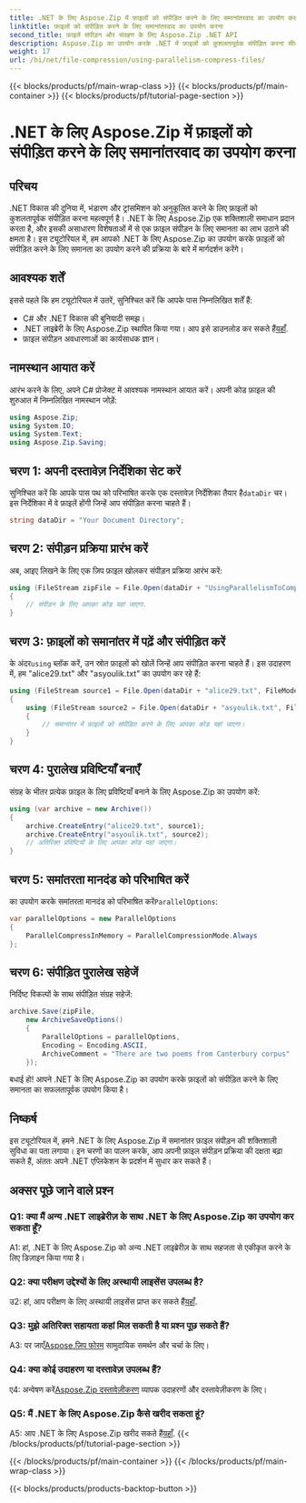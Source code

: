 ```yaml
---
title: .NET के लिए Aspose.Zip में फ़ाइलों को संपीड़ित करने के लिए समानांतरवाद का उपयोग करना
linktitle: फ़ाइलों को संपीड़ित करने के लिए समानांतरवाद का उपयोग करना
second_title: फ़ाइलें संपीड़न और संग्रहण के लिए Aspose.Zip .NET API
description: Aspose.Zip का उपयोग करके .NET में फ़ाइलों को कुशलतापूर्वक संपीड़ित करना सीखें। हमारे चरण-दर-चरण ट्यूटोरियल के साथ समानता की शक्ति का उपयोग करें।
weight: 17
url: /hi/net/file-compression/using-parallelism-compress-files/
---
```


{{< blocks/products/pf/main-wrap-class >}}
{{< blocks/products/pf/main-container >}}
{{< blocks/products/pf/tutorial-page-section >}}

# .NET के लिए Aspose.Zip में फ़ाइलों को संपीड़ित करने के लिए समानांतरवाद का उपयोग करना

## परिचय

.NET विकास की दुनिया में, भंडारण और ट्रांसमिशन को अनुकूलित करने के लिए फ़ाइलों को कुशलतापूर्वक संपीड़ित करना महत्वपूर्ण है। .NET के लिए Aspose.Zip एक शक्तिशाली समाधान प्रदान करता है, और इसकी असाधारण विशेषताओं में से एक फ़ाइल संपीड़न के लिए समानता का लाभ उठाने की क्षमता है। इस ट्यूटोरियल में, हम आपको .NET के लिए Aspose.Zip का उपयोग करके फ़ाइलों को संपीड़ित करने के लिए समानता का उपयोग करने की प्रक्रिया के बारे में मार्गदर्शन करेंगे।

## आवश्यक शर्तें

इससे पहले कि हम ट्यूटोरियल में उतरें, सुनिश्चित करें कि आपके पास निम्नलिखित शर्तें हैं:

- C# और .NET विकास की बुनियादी समझ।
-  .NET लाइब्रेरी के लिए Aspose.Zip स्थापित किया गया। आप इसे डाउनलोड कर सकते हैं[यहाँ](https://releases.aspose.com/zip/net/).
- फ़ाइल संपीड़न अवधारणाओं का कार्यसाधक ज्ञान।

## नामस्थान आयात करें

आरंभ करने के लिए, अपने C# प्रोजेक्ट में आवश्यक नामस्थान आयात करें। अपनी कोड फ़ाइल की शुरुआत में निम्नलिखित नामस्थान जोड़ें:

```csharp
using Aspose.Zip;
using System.IO;
using System.Text;
using Aspose.Zip.Saving;
```

## चरण 1: अपनी दस्तावेज़ निर्देशिका सेट करें

 सुनिश्चित करें कि आपके पास पथ को परिभाषित करके एक दस्तावेज़ निर्देशिका तैयार है`dataDir` चर। इस निर्देशिका में वे फ़ाइलें होंगी जिन्हें आप संपीड़ित करना चाहते हैं।

```csharp
string dataDir = "Your Document Directory";
```

## चरण 2: संपीड़न प्रक्रिया प्रारंभ करें

अब, आइए लिखने के लिए एक ज़िप फ़ाइल खोलकर संपीड़न प्रक्रिया आरंभ करें:

```csharp
using (FileStream zipFile = File.Open(dataDir + "UsingParallelismToCompressFiles_out.zip", FileMode.Create))
{
    // संपीड़न के लिए आपका कोड यहां जाएगा.
}
```

## चरण 3: फ़ाइलों को समानांतर में पढ़ें और संपीड़ित करें

 के अंदर`using` ब्लॉक करें, उन स्रोत फ़ाइलों को खोलें जिन्हें आप संपीड़ित करना चाहते हैं। इस उदाहरण में, हम "alice29.txt" और "asyoulik.txt" का उपयोग कर रहे हैं:

```csharp
using (FileStream source1 = File.Open(dataDir + "alice29.txt", FileMode.Open, FileAccess.Read))
{
    using (FileStream source2 = File.Open(dataDir + "asyoulik.txt", FileMode.Open, FileAccess.Read))
    {
        // समानांतर में फ़ाइलों को संपीड़ित करने के लिए आपका कोड यहां जाएगा।
    }
}
```

## चरण 4: पुरालेख प्रविष्टियाँ बनाएँ

संग्रह के भीतर प्रत्येक फ़ाइल के लिए प्रविष्टियाँ बनाने के लिए Aspose.Zip का उपयोग करें:

```csharp
using (var archive = new Archive())
{
    archive.CreateEntry("alice29.txt", source1);
    archive.CreateEntry("asyoulik.txt", source2);
    // अतिरिक्त प्रविष्टियों के लिए आपका कोड यहां जाएगा।
}
```

## चरण 5: समांतरता मानदंड को परिभाषित करें

 का उपयोग करके समांतरता मानदंड को परिभाषित करें`ParallelOptions`:

```csharp
var parallelOptions = new ParallelOptions
{
    ParallelCompressInMemory = ParallelCompressionMode.Always
};
```

## चरण 6: संपीड़ित पुरालेख सहेजें

निर्दिष्ट विकल्पों के साथ संपीड़ित संग्रह सहेजें:

```csharp
archive.Save(zipFile,
    new ArchiveSaveOptions()
    {
        ParallelOptions = parallelOptions,
        Encoding = Encoding.ASCII,
        ArchiveComment = "There are two poems from Canterbury corpus"
    });
```

बधाई हो! आपने .NET के लिए Aspose.Zip का उपयोग करके फ़ाइलों को संपीड़ित करने के लिए समानता का सफलतापूर्वक उपयोग किया है।

## निष्कर्ष

इस ट्यूटोरियल में, हमने .NET के लिए Aspose.Zip में समानांतर फ़ाइल संपीड़न की शक्तिशाली सुविधा का पता लगाया। इन चरणों का पालन करके, आप अपनी फ़ाइल संपीड़न प्रक्रिया की दक्षता बढ़ा सकते हैं, अंततः अपने .NET एप्लिकेशन के प्रदर्शन में सुधार कर सकते हैं।

## अक्सर पूछे जाने वाले प्रश्न

### Q1: क्या मैं अन्य .NET लाइब्रेरीज़ के साथ .NET के लिए Aspose.Zip का उपयोग कर सकता हूँ?

A1: हां, .NET के लिए Aspose.Zip को अन्य .NET लाइब्रेरीज़ के साथ सहजता से एकीकृत करने के लिए डिज़ाइन किया गया है।

### Q2: क्या परीक्षण उद्देश्यों के लिए अस्थायी लाइसेंस उपलब्ध है?

 उ2: हां, आप परीक्षण के लिए अस्थायी लाइसेंस प्राप्त कर सकते हैं[यहाँ](https://purchase.aspose.com/temporary-license/).

### Q3: मुझे अतिरिक्त सहायता कहां मिल सकती है या प्रश्न पूछ सकते हैं?

 A3: पर जाएँ[Aspose.ज़िप फोरम](https://forum.aspose.com/c/zip/37) सामुदायिक समर्थन और चर्चा के लिए।

### Q4: क्या कोई उदाहरण या दस्तावेज़ उपलब्ध हैं?

 ए4: अन्वेषण करें[Aspose.Zip दस्तावेज़ीकरण](https://reference.aspose.com/zip/net/) व्यापक उदाहरणों और दस्तावेज़ीकरण के लिए।

### Q5: मैं .NET के लिए Aspose.Zip कैसे खरीद सकता हूं?

 A5: आप .NET के लिए Aspose.Zip खरीद सकते हैं[यहाँ](https://purchase.aspose.com/buy).
{{< /blocks/products/pf/tutorial-page-section >}}

{{< /blocks/products/pf/main-container >}}
{{< /blocks/products/pf/main-wrap-class >}}

{{< blocks/products/products-backtop-button >}}
